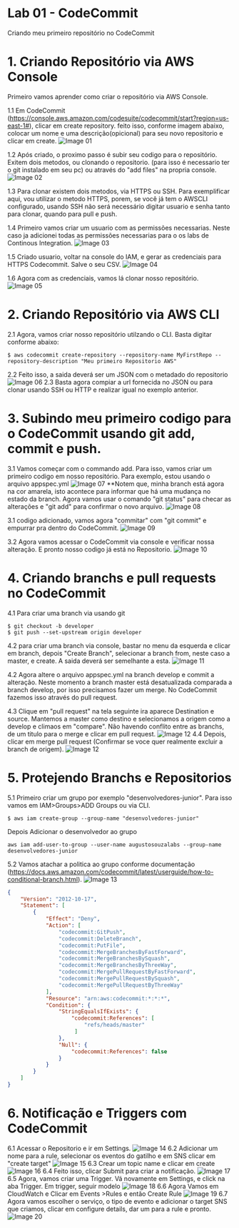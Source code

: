 # Lab 01 - CodeCommit
Criando meu primeiro repositório no CodeCommit 

# 1. Criando Repositório via AWS Console

Primeiro vamos aprender como criar o repositório via AWS Console.

1.1 Em CodeCommit (https://console.aws.amazon.com/codesuite/codecommit/start?region=us-east-1#), clicar em create repository. 
feito isso, conforme imagem abaixo, colocar um nome e uma descrição(opicional) para seu novo repositorio e clicar em create.
![Image 01](./img/lab1.1.png)

1.2 Após criado, o proximo passo é subir seu codigo para o repositório. Exitem dois metodos, ou clonando o repositorio. (para isso é necessario ter o git instalado em seu pc) ou através do "add files" na propria console.
![Image 02](./img/lab1.2.png)

1.3 Para clonar existem dois metodos, via HTTPS ou SSH. Para exemplificar aqui, vou utilizar o metodo HTTPS, porem, se você já tem o AWSCLI configurado, usando SSH não será necessário digitar usuario e senha tanto para clonar, quando para pull e push. 

1.4 Primeiro vamos criar um usuario com as permissões necessarias. Neste caso ja adicionei todas as permissões necessarias para o os labs de Continous Integration.
![Image 03](./img/lab1.3.png)

1.5 Criado usuario, voltar na console do IAM, e gerar as credenciais para HTTPS Codecommit. Salve o seu CSV.
![Image 04](./img/lab1.4.png)

1.6 Agora com as credenciais, vamos lá clonar nosso repositório.
![Image 05](./img/lab1.5.png)

# 2. Criando Repositório via AWS CLI

2.1 Agora, vamos criar nosso repositório utilzando o CLI. Basta digitar conforme abaixo:
~~~
$ aws codecommit create-repository --repository-name MyFirstRepo --repository-description "Meu primeiro Repositorio AWS"
~~~
2.2 Feito isso, a saida deverá ser um JSON com o metadado do repositorio
![Image 06](./img/lab2.1.png)
2.3 Basta agora compiar a url fornecida no JSON ou para clonar usando SSH ou HTTP e realizar igual no exemplo anterior.

# 3. Subindo meu primeiro codigo para o CodeCommit usando git add, commit e push.

3.1 Vamos começar com o commando add. Para isso, vamos criar um primeiro codigo em nosso repositório. Para exemplo, estou usando o arquivo appspec.yml
![Image 07](./img/lab3.1.png)
**Notem que, minha branch está agora na cor amarela, isto acontece para informar que há uma mudança no estado da branch. Agora vamos usar o comando "git status" para checar as alterações e "git add" para confirmar o novo arquivo.
![Image 08](./img/lab3.2.png)

3.1 codigo adicionado, vamos agora "commitar" com "git commit" e empurrar pra dentro do CodeCommit.
![Image 09](./img/lab3.3.png)

3.2 Agora vamos acessar o CodeCommit via console e verificar nossa alteração. E pronto nosso codigo já está no Repositorio.
![Image 10](./img/lab3.4.png)

# 4. Criando branchs e pull requests no CodeCommit

4.1 Para criar uma branch via usando git
~~~
$ git checkout -b developer
$ git push --set-upstream origin developer
~~~

4.2 para criar uma branch via console, bastar no menu da esquerda e clicar em branch, depois "Create Branch", selecionar a branch from, neste caso a master, e create. A saida deverá ser semelhante a esta.
![Image 11](./img/lab4.1.png)

4.2 Agora altere o arquivo appspec.yml na branch develop e commit a alteração. Neste momento a branch master está desatualizada comparada a branch develop, por isso precisamos fazer um merge. No CodeCommit fazemos isso através do pull request.

4.3 Clique em "pull request" na tela seguinte ira aparece Destination e source. Mantemos a master como destino e selecionamos a origem como a develop e climaos em "compare". Não havendo conflito entre as branchs, de um titulo para o merge e clicar em pull request.
![Image 12](./img/lab4.2.png)
4.4 Depois, clicar em merge pull request (Confirmar se voce quer realmente excluir a branch de origem).
![Image 12](./img/lab4.3.png)

# 5. Protejendo Branchs e Repositorios

5.1 Primeiro criar um grupo por exemplo "desenvolvedores-junior". Para isso vamos em IAM>Groups>ADD Groups ou via CLI.
~~~
$ aws iam create-group --group-name "desenvolvedores-junior"
~~~
Depois Adicionar o desenvolvedor ao grupo

~~~
aws iam add-user-to-group --user-name augustosouzalabs --group-name desenvolvedores-junior
~~~

5.2 Vamos atachar a politica ao grupo conforme documentação (https://docs.aws.amazon.com/codecommit/latest/userguide/how-to-conditional-branch.html).
![Image 13](./img/lab5.1.png)
~~~JSON
{
    "Version": "2012-10-17",
    "Statement": [
        {
            "Effect": "Deny",
            "Action": [
                "codecommit:GitPush",
                "codecommit:DeleteBranch",
                "codecommit:PutFile",
                "codecommit:MergeBranchesByFastForward",
                "codecommit:MergeBranchesBySquash",
                "codecommit:MergeBranchesByThreeWay",
                "codecommit:MergePullRequestByFastForward",
                "codecommit:MergePullRequestBySquash",
                "codecommit:MergePullRequestByThreeWay"
            ],
            "Resource": "arn:aws:codecommit:*:*:*",
            "Condition": {
                "StringEqualsIfExists": {
                    "codecommit:References": [
                        "refs/heads/master" 
                     ]
                },
                "Null": {
                    "codecommit:References": false
                }
            }
        }
    ]
}
~~~
# 6. Notificação e Triggers com CodeCommit

6.1 Acessar o Repositorio e ir em Settings.
![Image 14](./img/lab6.1.png)
6.2 Adicionar um nome para a rule, selecionar os eventos do gatilho e em SNS clicar em "create target"
![Image 15](./img/lab6.2.png)
6.3 Crear um topic name e clicar em create
![Image 16](./img/lab6.3.png)
6.4 Feito isso, clicar Submit para criar a notificação.
![Image 17](./img/lab6.4.png)
6.5 Agora, vamos criar uma Trigger. Vá novamente em Settings, e click na aba Trigger. Em trigger, seguir modelo
![Image 18](./img/lab6.5.png)
6.6 Agora Vamos em CloudWatch e Clicar em Events >Rules e então Create Rule
![Image 19](./img/lab6.6.png)
6.7 Agora vamos escolher o serviço, o tipo de evento e adicionar o target SNS que criamos, clicar em configure details, dar um para a rule e pronto.
![Image 20](./img/lab6.7.png)